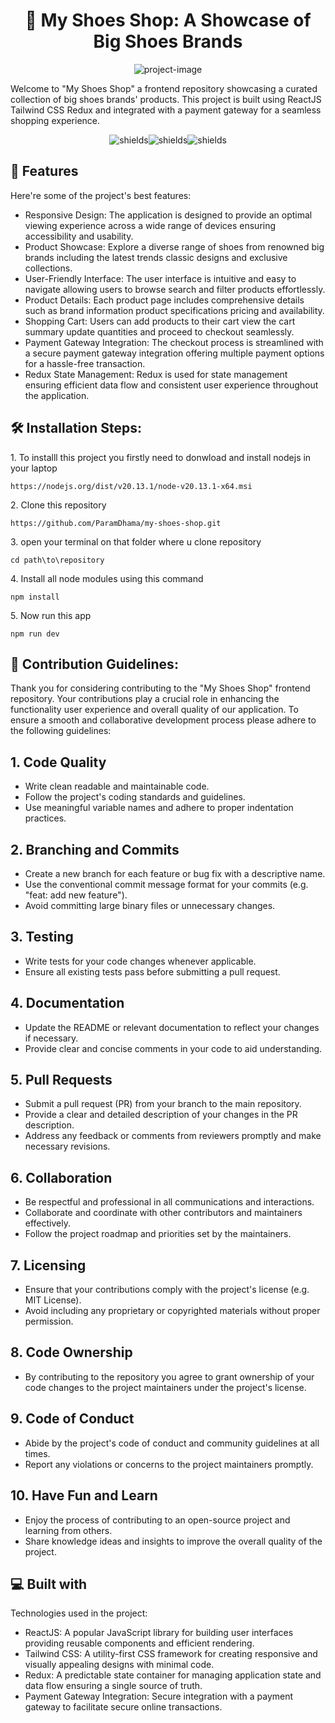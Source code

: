 <h1 align="center" id="title">👟 My Shoes Shop: A Showcase of Big Shoes Brands</h1>

<p align="center"><img src="https://socialify.git.ci/ParamDhama/my-shoes-shop/image?forks=1&amp;issues=1&amp;language=1&amp;name=1&amp;owner=1&amp;pattern=Plus&amp;stargazers=1&amp;theme=Light" alt="project-image"></p>

<p id="description">Welcome to "My Shoes Shop" a frontend repository showcasing a curated collection of big shoes brands' products. This project is built using ReactJS Tailwind CSS Redux and integrated with a payment gateway for a seamless shopping experience.</p>

<p align="center"><img src="https://img.shields.io/badge/Frontend_Project-Using_ReactJs-blue" alt="shields"><img src="https://img.shields.io/badge/Reactjs-With_Tailwind-Green" alt="shields"><img src="https://img.shields.io/badge/Redux-React-purple" alt="shields"></p>

  
  
<h2>🧐 Features</h2>

Here're some of the project's best features:

*   Responsive Design: The application is designed to provide an optimal viewing experience across a wide range of devices ensuring accessibility and usability.
*   Product Showcase: Explore a diverse range of shoes from renowned big brands including the latest trends classic designs and exclusive collections.
*   User-Friendly Interface: The user interface is intuitive and easy to navigate allowing users to browse search and filter products effortlessly.
*   Product Details: Each product page includes comprehensive details such as brand information product specifications pricing and availability.
*   Shopping Cart: Users can add products to their cart view the cart summary update quantities and proceed to checkout seamlessly.
*   Payment Gateway Integration: The checkout process is streamlined with a secure payment gateway integration offering multiple payment options for a hassle-free transaction.
*   Redux State Management: Redux is used for state management ensuring efficient data flow and consistent user experience throughout the application.

<h2>🛠️ Installation Steps:</h2>

<p>1. To installl this project you firstly need to donwload and install nodejs in your laptop</p>

```
https://nodejs.org/dist/v20.13.1/node-v20.13.1-x64.msi
```

<p>2. Clone this repository</p>

```
https://github.com/ParamDhama/my-shoes-shop.git
```

<p>3. open your terminal on that folder where u clone repository</p>

```
cd path\to\repository
```

<p>4. Install all node modules using this command</p>

```
npm install
```

<p>5. Now run this app</p>

```
npm run dev
```

<h2>🍰 Contribution Guidelines:</h2>

Thank you for considering contributing to the "My Shoes Shop" frontend repository. Your contributions play a crucial role in enhancing the functionality user experience and overall quality of our application. To ensure a smooth and collaborative development process please adhere to the following guidelines:<h2>1. Code Quality</h2>

*   Write clean readable and maintainable code.
*   Follow the project's coding standards and guidelines.
*   Use meaningful variable names and adhere to proper indentation practices.
<h2>2. Branching and Commits</h2>

*   Create a new branch for each feature or bug fix with a descriptive name.
*   Use the conventional commit message format for your commits (e.g. "feat: add new feature").
*   Avoid committing large binary files or unnecessary changes.
<h2>3. Testing</h2>

*   Write tests for your code changes whenever applicable.
*   Ensure all existing tests pass before submitting a pull request.
<h2>4. Documentation</h2>

*   Update the README or relevant documentation to reflect your changes if necessary.
*   Provide clear and concise comments in your code to aid understanding.
<h2>5. Pull Requests</h2>

*   Submit a pull request (PR) from your branch to the main repository.
*   Provide a clear and detailed description of your changes in the PR description.
*   Address any feedback or comments from reviewers promptly and make necessary revisions.
<h2>6. Collaboration</h2>

*   Be respectful and professional in all communications and interactions.
*   Collaborate and coordinate with other contributors and maintainers effectively.
*   Follow the project roadmap and priorities set by the maintainers.
<h2>7. Licensing</h2>

*   Ensure that your contributions comply with the project's license (e.g. MIT License).
*   Avoid including any proprietary or copyrighted materials without proper permission.
<h2>8. Code Ownership</h2>

*   By contributing to the repository you agree to grant ownership of your code changes to the project maintainers under the project's license.
<h2>9. Code of Conduct</h2>

*   Abide by the project's code of conduct and community guidelines at all times.
*   Report any violations or concerns to the project maintainers promptly.
<h2>10. Have Fun and Learn</h2>

*   Enjoy the process of contributing to an open-source project and learning from others.
*   Share knowledge ideas and insights to improve the overall quality of the project.

  
  
<h2>💻 Built with</h2>

Technologies used in the project:

*   ReactJS: A popular JavaScript library for building user interfaces providing reusable components and efficient rendering.
*   Tailwind CSS: A utility-first CSS framework for creating responsive and visually appealing designs with minimal code.
*   Redux: A predictable state container for managing application state and data flow ensuring a single source of truth.
*   Payment Gateway Integration: Secure integration with a payment gateway to facilitate secure online transactions.
